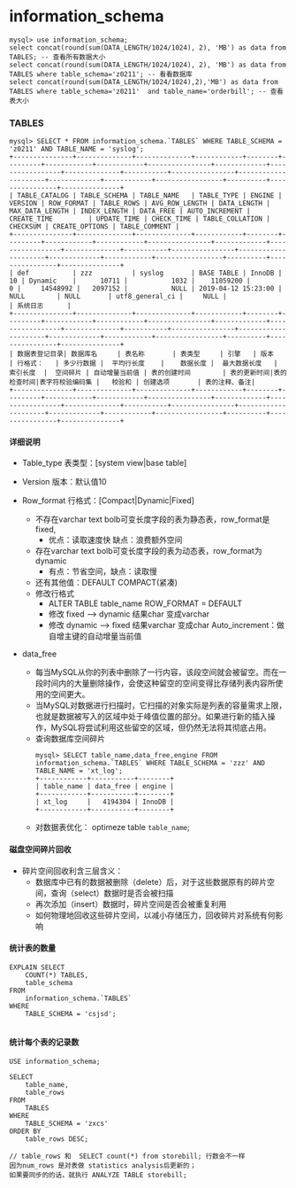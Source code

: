 # information_schema
```
mysql> use information_schema;
select concat(round(sum(DATA_LENGTH/1024/1024), 2), 'MB') as data from TABLES; -- 查看所有数据大小
select concat(round(sum(DATA_LENGTH/1024/1024), 2), 'MB') as data from TABLES where table_schema='z0211'; -- 看看数据库
select concat(round(sum(DATA_LENGTH/1024/1024),2),'MB') as data from TABLES where table_schema='z0211'  and table_name='orderbill'; -- 查看表大小
```

### TABLES
```
mysql> SELECT * FROM information_schema.`TABLES` WHERE TABLE_SCHEMA = 'z0211' AND TABLE_NAME = 'syslog';
+---------------+--------------+--------------+------------+--------+---------+------------+------------+----------------+-------------+-----------------+--------------+-----------+----------------+---------------------+-------------+------------+-----------------+----------+----------------+---------------+
| TABLE_CATALOG | TABLE_SCHEMA | TABLE_NAME   | TABLE_TYPE | ENGINE | VERSION | ROW_FORMAT | TABLE_ROWS | AVG_ROW_LENGTH | DATA_LENGTH | MAX_DATA_LENGTH | INDEX_LENGTH | DATA_FREE | AUTO_INCREMENT | CREATE_TIME         | UPDATE_TIME | CHECK_TIME | TABLE_COLLATION | CHECKSUM | CREATE_OPTIONS | TABLE_COMMENT |
+---------------+--------------+--------------+------------+--------+---------+------------+------------+----------------+-------------+-----------------+--------------+-----------+----------------+---------------------+-------------+------------+-----------------+----------+----------------+---------------+
| def           | zzz          | syslog       | BASE TABLE | InnoDB |      10 | Dynamic    |      10711 |           1032 |    11059200 |               0 |     14548992 |   2097152 |           NULL | 2019-04-12 15:23:00 | NULL        | NULL       | utf8_general_ci |     NULL |                | 系统日志      |
+---------------+--------------+--------------+------------+--------+---------+------------+------------+----------------+-------------+-----------------+--------------+-----------+----------------+---------------------+-------------+------------+-----------------+----------+----------------+---------------+
| 数据表登记目录| 数据库名     | 表名称       | 表类型     | 引擎   | 版本    | 行格式：   | 多少行数据 |  平均行长度    |    数据长度 |  最大数据长度   |    索引长度  |  空间碎片 | 自动增量当前值 | 表的创建时间        | 表的更新时间|表的检查时间|表字符校验编码集 |   校验和 | 创建选项       | 表的注释、备注|
+---------------+--------------+--------------+------------+--------+---------+------------+------------+----------------+-------------+-----------------+--------------+-----------+----------------+---------------------+-------------+------------+-----------------+----------+----------------+---------------+

```
#### 详细说明
* Table_type 表类型：[system view|base table]
* Version	版本：默认值10
* Row_format 行格式：[Compact|Dynamic|Fixed]
  * 不存在varchar text bolb可变长度字段的表为静态表，row_format是fixed,
     * 优点：读取速度快 缺点：浪费额外空间
  * 存在varchar text bolb可变长度字段的表为动态表，row_format为dynamic
     * 有点：节省空间，缺点：读取慢
  * 还有其他值：DEFAULT COMPACT(紧凑)
  * 修改行格式
     * ALTER TABLE table_name ROW_FORMAT = DEFAULT
     * 修改 fixed --> dynamic 结果char 变成varchar
     * 修改 dynamic --> fixed 结果varchar 变成char
Auto_increment：做自增主键的自动增量当前值

* data_free
  * 每当MySQL从你的列表中删除了一行内容，该段空间就会被留空。而在一段时间内的大量删除操作，会使这种留空的空间变得比存储列表内容所使用的空间更大。
  * 当MySQL对数据进行扫描时，它扫描的对象实际是列表的容量需求上限，也就是数据被写入的区域中处于峰值位置的部分。如果进行新的插入操作，MySQL将尝试利用这些留空的区域，但仍然无法将其彻底占用。
  * 查询数据库空间碎片
    ```
	mysql> SELECT table_name,data_free,engine FROM information_schema.`TABLES` WHERE TABLE_SCHEMA = 'zzz' AND TABLE_NAME = 'xt_log';
	+------------+-----------+--------+
	| table_name | data_free | engine |
	+------------+-----------+--------+
	| xt_log     |   4194304 | InnoDB |
	+------------+-----------+--------+
    ```
  * 对数据表优化：
	optimeze table `table_name`;

#### 磁盘空间碎片回收

* 碎片空间回收利含三层含义：
  * 数据库中已有的数据被删除（delete）后，对于这些数据原有的碎片空间，查询（select）数据时是否会被扫描
  * 再次添加（insert）数据时，碎片空间是否会被重复利用
  * 如何物理地回收这些碎片空间，以减小存储压力，回收碎片对系统有何影响
  
#### 统计表的数量
```
EXPLAIN SELECT
	COUNT(*) TABLES,
	table_schema
FROM
	information_schema.`TABLES`
WHERE
	TABLE_SCHEMA = 'csjsd';
	
```
#### 统计每个表的记录数
```
USE information_schema;

SELECT
	table_name,
	table_rows
FROM
	TABLES
WHERE
	TABLE_SCHEMA = 'zxcs'
ORDER BY
	table_rows DESC;
	
// table_rows 和  SELECT count(*) from storebill; 行数会不一样
因为num_rows 是对表做 statistics analysis后更新的；
如果要同步的的话，就执行 ANALYZE TABLE storebill;

```






















